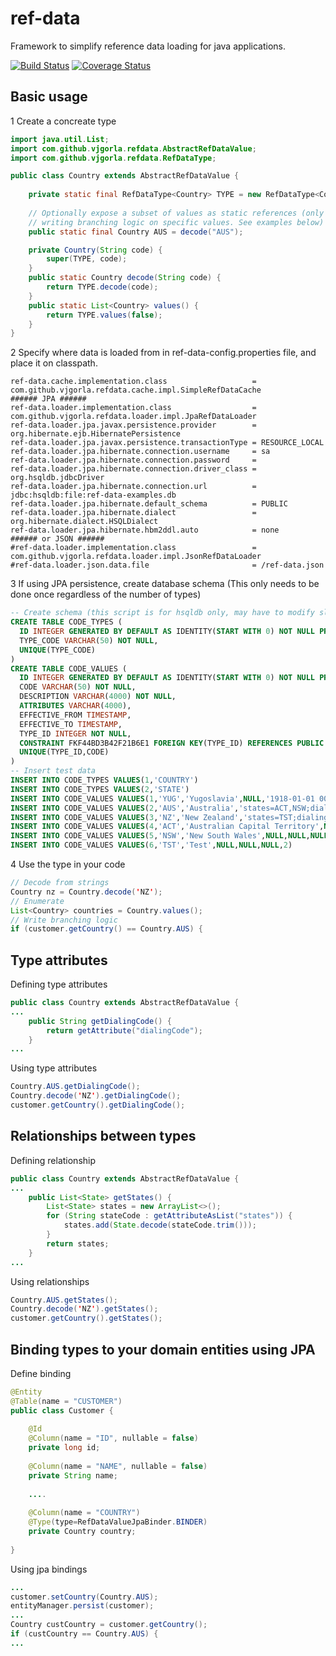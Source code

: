 # ref-data
Framework to simplify reference data loading for java applications.

[![Build Status](https://travis-ci.org/vjgorla/ref-data.svg?branch=master)](https://travis-ci.org/vjgorla/ref-data)
[![Coverage Status](https://coveralls.io/repos/github/vjgorla/ref-data/badge.svg?branch=master)](https://coveralls.io/github/vjgorla/ref-data?branch=master)

## Basic usage

1 Create a concreate type
```java
import java.util.List;
import com.github.vjgorla.refdata.AbstractRefDataValue;
import com.github.vjgorla.refdata.RefDataType;

public class Country extends AbstractRefDataValue {
    
    private static final RefDataType<Country> TYPE = new RefDataType<Country>(Country.class);
    
    // Optionally expose a subset of values as static references (only required if 
    // writing branching logic on specific values. See examples below)
    public static final Country AUS = decode("AUS");

    private Country(String code) {
        super(TYPE, code);
    }
    public static Country decode(String code) {
        return TYPE.decode(code);
    }
    public static List<Country> values() {
        return TYPE.values(false);
    }
}
```
2 Specify where data is loaded from in ref-data-config.properties file, and place it on classpath.
```properties
ref-data.cache.implementation.class                   = com.github.vjgorla.refdata.cache.impl.SimpleRefDataCache
###### JPA ######
ref-data.loader.implementation.class                  = com.github.vjgorla.refdata.loader.impl.JpaRefDataLoader
ref-data.loader.jpa.javax.persistence.provider        = org.hibernate.ejb.HibernatePersistence
ref-data.loader.jpa.javax.persistence.transactionType = RESOURCE_LOCAL
ref-data.loader.jpa.hibernate.connection.username     = sa
ref-data.loader.jpa.hibernate.connection.password     =
ref-data.loader.jpa.hibernate.connection.driver_class = org.hsqldb.jdbcDriver
ref-data.loader.jpa.hibernate.connection.url          = jdbc:hsqldb:file:ref-data-examples.db
ref-data.loader.jpa.hibernate.default_schema          = PUBLIC
ref-data.loader.jpa.hibernate.dialect                 = org.hibernate.dialect.HSQLDialect
ref-data.loader.jpa.hibernate.hbm2ddl.auto            = none
###### or JSON ######
#ref-data.loader.implementation.class                 = com.github.vjgorla.refdata.loader.impl.JsonRefDataLoader
#ref-data.loader.json.data.file                       = /ref-data.json
```
3 If using JPA persistence, create database schema (This only needs to be done once regardless of the number of types)
```sql
-- Create schema (this script is for hsqldb only, may have to modify slighlty for ther databases)
CREATE TABLE CODE_TYPES (
  ID INTEGER GENERATED BY DEFAULT AS IDENTITY(START WITH 0) NOT NULL PRIMARY KEY,
  TYPE_CODE VARCHAR(50) NOT NULL,
  UNIQUE(TYPE_CODE)
)
CREATE TABLE CODE_VALUES (
  ID INTEGER GENERATED BY DEFAULT AS IDENTITY(START WITH 0) NOT NULL PRIMARY KEY,
  CODE VARCHAR(50) NOT NULL,
  DESCRIPTION VARCHAR(4000) NOT NULL,
  ATTRIBUTES VARCHAR(4000),
  EFFECTIVE_FROM TIMESTAMP,
  EFFECTIVE_TO TIMESTAMP,
  TYPE_ID INTEGER NOT NULL,
  CONSTRAINT FKF44BD3B42F21B6E1 FOREIGN KEY(TYPE_ID) REFERENCES PUBLIC.CODE_TYPES(ID),
  UNIQUE(TYPE_ID,CODE)
)
-- Insert test data
INSERT INTO CODE_TYPES VALUES(1,'COUNTRY')
INSERT INTO CODE_TYPES VALUES(2,'STATE')
INSERT INTO CODE_VALUES VALUES(1,'YUG','Yugoslavia',NULL,'1918-01-01 00:00:00','1992-12-31 23:59:59',1)
INSERT INTO CODE_VALUES VALUES(2,'AUS','Australia','states=ACT,NSW;dialingCode=+61',NULL,NULL,1)
INSERT INTO CODE_VALUES VALUES(3,'NZ','New Zealand','states=TST;dialingCode=+64',NULL,NULL,1)
INSERT INTO CODE_VALUES VALUES(4,'ACT','Australian Capital Territory',NULL,NULL,NULL,2)
INSERT INTO CODE_VALUES VALUES(5,'NSW','New South Wales',NULL,NULL,NULL,2)
INSERT INTO CODE_VALUES VALUES(6,'TST','Test',NULL,NULL,NULL,2)
```

4 Use the type in your code
```java
// Decode from strings
Country nz = Country.decode('NZ');
// Enumerate
List<Country> countries = Country.values();
// Write branching logic
if (customer.getCountry() == Country.AUS) {
```

## Type attributes
Defining type attributes
```java
public class Country extends AbstractRefDataValue {
...
    public String getDialingCode() {
        return getAttribute("dialingCode");
    }
...    
```
Using type attributes
```java
Country.AUS.getDialingCode();
Country.decode('NZ').getDialingCode();
customer.getCountry().getDialingCode();
```

## Relationships between types
Defining relationship
```java
public class Country extends AbstractRefDataValue {
...
    public List<State> getStates() {
        List<State> states = new ArrayList<>();
        for (String stateCode : getAttributeAsList("states")) {
            states.add(State.decode(stateCode.trim()));
        }
        return states;
    }
...    
```
Using relationships
```java
Country.AUS.getStates();
Country.decode('NZ').getStates();
customer.getCountry().getStates();
```

## Binding types to your domain entities using JPA
Define binding
```java
@Entity
@Table(name = "CUSTOMER")
public class Customer {
        
    @Id
    @Column(name = "ID", nullable = false)
    private long id;
        
    @Column(name = "NAME", nullable = false)
    private String name;
    
    ....
    
    @Column(name = "COUNTRY") 
    @Type(type=RefDataValueJpaBinder.BINDER)
    private Country country;
        
}    
```
Using jpa bindings
```java
...
customer.setCountry(Country.AUS);
entityManager.persist(customer);
...
Country custCountry = customer.getCountry();
if (custCountry == Country.AUS) {
...
```
